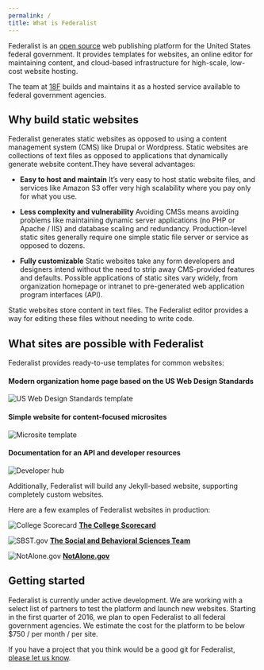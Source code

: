 ```yaml
---
permalink: /
title: What is Federalist
---
```


Federalist is an [open source](https://github.com/18F/federalist) web publishing platform for the United States federal government. It provides templates for websites, an online editor for maintaining content, and cloud-based infrastructure for high-scale, low-cost website hosting.

The team at [18F](https://18f.gsa.gov/) builds and maintains it as a hosted service available to federal government agencies.

## Why build static websites

Federalist generates static websites as opposed to using a content management system (CMS) like Drupal or Wordpress. Static websites are collections of text files as opposed to applications that dynamically generate website content.They have several advantages:

- **Easy to host and maintain** It’s very easy to host static website files, and services like Amazon S3 offer very high scalability where you pay only for what you use.

- **Less complexity and vulnerability** Avoiding CMSs means avoiding problems like maintaining dynamic server applications (no PHP or Apache / IIS) and database scaling and redundancy. Production-level static sites generally require one simple static file server or service as opposed to dozens.

- **Fully customizable** Static websites take any form developers and designers intend without the need to strip away CMS-provided features and defaults. Possible applications of static sites vary widely, from organization homepage or intranet to pre-generated web application program interfaces (API).

Static websites store content in text files. The Federalist editor provides a way for editing these files without needing to write code.


## What sites are possible with Federalist

Federalist provides ready-to-use templates for common websites:

#### Modern organization home page based on the US Web Design Standards
![US Web Design Standards template](https://federalist.18f.gov/images/team.thumb.png)

#### Simple website for content-focused microsites
![Microsite template](https://federalist.18f.gov/images/microsite.thumb.png)

#### Documentation for an API and developer resources
![Developer hub](https://federalist.18f.gov/images/developer.thumb.png)

Additionally, Federalist will build any Jekyll-based website, supporting completely custom websites.

Here are a few examples of Federalist websites in production:

![College Scorecard]({{site.baseurl}}/uploads/college-scorecard.png)
**[The College Scorecard](https://collegescorecard.ed.gov/)**


![SBST.gov]({{site.baseurl}}/uploads/sbst.png)
**[The Social and Behavioral Sciences Team](https://sbst.gov/)**


![NotAlone.gov]({{site.baseurl}}/uploads/notalone.png)
**[NotAlone.gov](https://www.notalone.gov/)**


## Getting started

Federalist is currently under active development. We are working with a select list of partners to test the platform and launch new websites. Starting in the first quarter of 2016, we plan to open Federalist to all federal government agencies. We estimate the cost for the platform to be below $750 / per month / per site.

If you have a project that you think would be a good git for Federalist, [please let us know](https://docs.google.com/forms/d/1iB8aW7c9r1QH3s8XElQCrnXRGjAiPUYpWG1CMeEqGIo/viewform).
